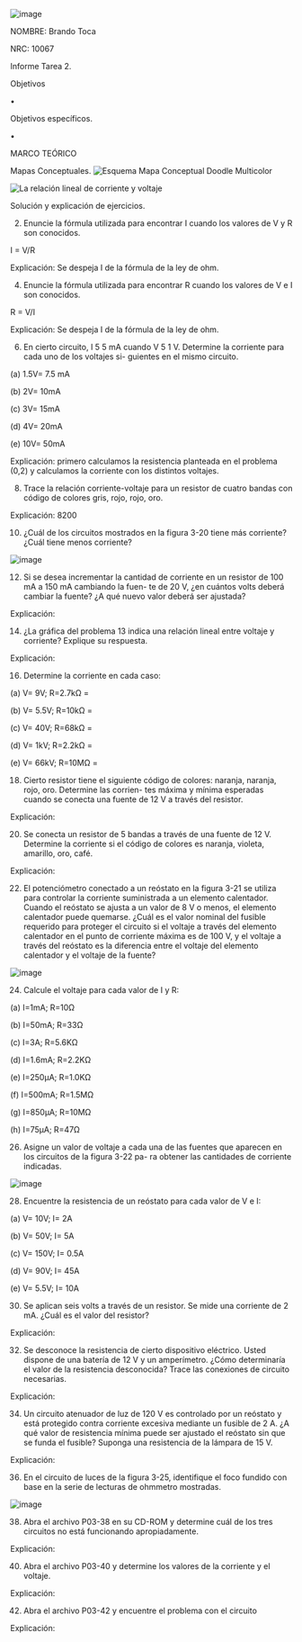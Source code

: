 ![image](https://user-images.githubusercontent.com/117947312/201243373-4a293614-b4b0-44d5-b519-da4cbc63d538.png)

NOMBRE: Brando Toca

NRC: 10067

Informe Tarea 2.

Objetivos

•	


Objetivos específicos.

•	

MARCO TEÓRICO

Mapas Conceptuales.
![Esquema Mapa Conceptual Doodle Multicolor](https://user-images.githubusercontent.com/117947312/202080481-e6f5c7fe-3003-469e-a2d4-4dd2944bd3e8.png)

![La relación lineal de corriente y voltaje](https://user-images.githubusercontent.com/117947312/202245717-71b6eefb-216b-494b-ba6e-7422dce5e140.png)

Solución y explicación de ejercicios.

2. Enuncie la fórmula utilizada para encontrar I cuando los valores de V y R son conocidos.

I = V/R 

Explicación: Se despeja I de la fórmula de la ley de ohm. 

4. Enuncie la fórmula utilizada para encontrar R cuando los valores de V e I son conocidos.

R = V/I

Explicación: Se despeja I de la fórmula de la ley de ohm.

6. En cierto circuito, I 5 5 mA cuando V 5 1 V. Determine la corriente para cada uno de los voltajes si-
guientes en el mismo circuito.

(a) 1.5V= 7.5 mA

(b) 2V= 10mA

(c) 3V= 15mA

(d) 4V= 20mA

(e) 10V= 50mA

Explicación: primero calculamos la resistencia planteada en el problema (0,2) y calculamos la corriente con los distintos voltajes.

8. Trace la relación corriente-voltaje para un resistor de cuatro bandas con código de colores gris, rojo,
rojo, oro.

Explicación: 8200

10. ¿Cuál de los circuitos mostrados en la figura 3-20 tiene más corriente? ¿Cuál tiene menos corriente?

![image](https://user-images.githubusercontent.com/117947312/202264076-c007e791-c4ef-4fac-8759-a83056349a35.png)

12. Si se desea incrementar la cantidad de corriente en un resistor de 100 mA a 150 mA cambiando la fuen-
te de 20 V, ¿en cuántos volts deberá cambiar la fuente? ¿A qué nuevo valor deberá ser ajustada?

Explicación:

14. ¿La gráfica del problema 13 indica una relación lineal entre voltaje y corriente? Explique su respuesta.

Explicación:

16. Determine la corriente en cada caso:

(a) V= 9V; R=2.7kΩ = 

(b) V= 5.5V; R=10kΩ =

(c) V= 40V; R=68kΩ =

(d) V= 1kV; R=2.2kΩ =

(e) V= 66kV; R=10MΩ =

18. Cierto resistor tiene el siguiente código de colores: naranja, naranja, rojo, oro. Determine las corrien-
tes máxima y mínima esperadas cuando se conecta una fuente de 12 V a través del resistor.

Explicación:

20. Se conecta un resistor de 5 bandas a través de una fuente de 12 V. Determine la corriente si el código
de colores es naranja, violeta, amarillo, oro, café.

Explicación:

22. El potenciómetro conectado a un reóstato en la figura 3-21 se utiliza para controlar la corriente suministrada a un elemento calentador. Cuando el reóstato se ajusta a un valor de 8 V o menos, el elemento calentador puede quemarse. ¿Cuál es el valor nominal del fusible requerido para proteger el circuito si el voltaje a través del elemento calentador en el punto de corriente máxima es de 100 V, y el voltaje a través del reóstato es la diferencia entre el voltaje del elemento calentador y el voltaje de la fuente?

![image](https://user-images.githubusercontent.com/117947312/202268253-6b9c61ae-1805-4945-890f-aa18dd69f844.png)

24. Calcule el voltaje para cada valor de I y R:

(a) I=1mA; R=10Ω 

(b) I=50mA; R=33Ω

(c) I=3A; R=5.6KΩ

(d) I=1.6mA; R=2.2KΩ

(e) I=250µA; R=1.0KΩ

(f) I=500mA; R=1.5MΩ

(g) I=850µA; R=10MΩ

(h) I=75µA; R=47Ω

26. Asigne un valor de voltaje a cada una de las fuentes que aparecen en los circuitos de la figura 3-22 pa-
ra obtener las cantidades de corriente indicadas.

![image](https://user-images.githubusercontent.com/117947312/202272275-0ab80dc3-3af2-46e0-a0f9-88e1198a74ec.png)

28. Encuentre la resistencia de un reóstato para cada valor de V e I:

(a) V= 10V; I= 2A

(b) V= 50V; I= 5A

(c) V= 150V; I= 0.5A

(d) V= 90V; I= 45A

(e) V= 5.5V; I= 10A

30. Se aplican seis volts a través de un resistor. Se mide una corriente de 2 mA. ¿Cuál es el valor del resistor?

Explicación:

32. Se desconoce la resistencia de cierto dispositivo eléctrico. Usted dispone de una batería de 12 V y un amperímetro. ¿Cómo determinaría el valor de la resistencia desconocida? Trace las conexiones de circuito necesarias.

Explicación:

34. Un circuito atenuador de luz de 120 V es controlado por un reóstato y está protegido contra corriente excesiva mediante un fusible de 2 A. ¿A qué valor de resistencia mínima puede ser ajustado el reóstato sin que se funda el fusible? Suponga una resistencia de la lámpara de 15 V.

Explicación:

36. En el circuito de luces de la figura 3-25, identifique el foco fundido con base en la serie de lecturas de ohmmetro mostradas.

![image](https://user-images.githubusercontent.com/117947312/202274399-7de3f724-6482-4906-985b-712a237c4982.png)

38. Abra el archivo P03-38 en su CD-ROM y determine cuál de los tres circuitos no está funcionando apropiadamente.

Explicación:

40. Abra el archivo P03-40 y determine los valores de la corriente y el voltaje.

Explicación:

42. Abra el archivo P03-42 y encuentre el problema con el circuito

Explicación:

